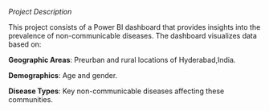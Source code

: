 *Project Description*

This project consists of a Power BI dashboard that provides insights into the prevalence of non-communicable diseases. The dashboard visualizes data based on:

**Geographic Areas**: Preurban and rural locations of Hyderabad,India.

**Demographics**: Age and gender.

**Disease Types**: Key non-communicable diseases affecting these communities.
